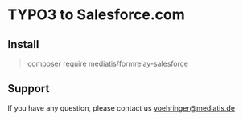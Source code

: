 # TYPO3 to Salesforce.com

## Install
> composer require mediatis/formrelay-salesforce


## Support
If you have any question, please contact us voehringer@mediatis.de
